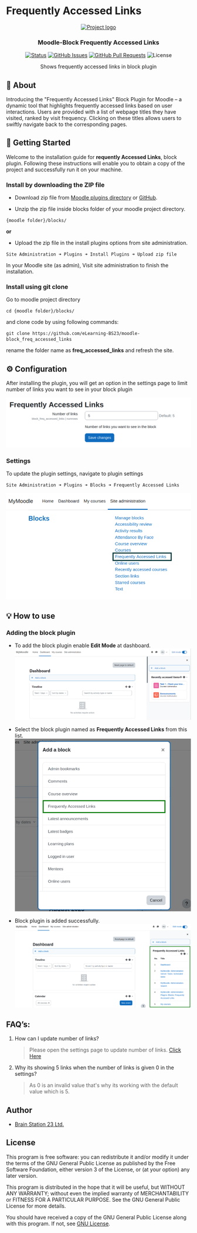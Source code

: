 # Frequently Accessed Links

<p align="center">
  <a href="" rel="noopener">
 <img width=200px height=200px src="https://moodle.org/theme/image.php/moodleorg/theme_moodleorg/1653695412/moodle_logo_small" alt="Project logo"></a>
</p>

<h3 align="center">Moodle-Block Frequently Accessed Links</h3>

<div align="center">

[![Status](https://img.shields.io/badge/status-active-success.svg)]()
[![GitHub Issues](https://img.shields.io/badge/issues-0-brightgreen)](https://github.com/eLearning-BS23/moodle-block_freq_accessed_links/issues)
[![GitHub Pull Requests](https://img.shields.io/badge/pull%20request-0-yellowgreen)](https://github.com/eLearning-BS23/moodle-block_freq_accessed_links/pulls)
![License](https://img.shields.io/badge/license-GNU%20General%20Public%20License-blue.svg)

</div>

<p align="center"> Shows frequently accessed links in block plugin
    <br> 
</p>

## 🧐 About <a name = "about"></a>

Introducing the "Frequently Accessed Links" Block Plugin for Moodle – a dynamic tool that highlights frequently accessed links based on user interactions. Users are provided with a list of webpage titles they have visited, ranked by visit frequency. Clicking on these titles allows users to swiftly navigate back to the corresponding pages.

## 🏁 Getting Started <a name = "getting_started"></a>
Welcome to the installation guide for <b>requently Accessed Links</b>, block plugin. Following these instructions will enable you to obtain a copy of the project and successfully run it on your machine.

### Install by downloading the ZIP file

- Download zip file from <a target="_blank" href="https://moodle.org/plugins/block_freq_accessed_links">Moodle plugins directory</a> or <a target="_blank" href="https://github.com/eLearning-BS23/moodle-block_freq_accessed_links">GitHub</a>.

- Unzip the zip file inside blocks folder of your moodle project directory.

```
{moodle folder}/blocks/
```
 <b>or</b>
  
   - Upload the zip file in the install plugins options from site administration.

```
Site Administration ➜ Plugins ➜ Install Plugins ➜ Upload zip file
```

In your Moodle site (as admin), Visit site administration to finish the installation.

### Install using git clone

Go to moodle project directory

```
cd {moodle folder}/blocks/
```

and clone code by using following commands:
```
git clone https://github.com/eLearning-BS23/moodle-block_freq_accessed_links
```
rename the folder name as **freq_accessed_links** and refresh the site.

## ⚙️ Configuration

After installing the plugin, you will get an option in the settings page to limit number of links you want to see in your block plugin

![Settings Page](screenshots/settings_page.png)

### Settings

To update the plugin settings, navigate to plugin settings

```
Site Administration ➜ Plugins ➜ Blocks ➜ Frequently Accessed Links
```

![Location of the settings](screenshots/settings_location.png)

## 💡 How to use

### <span id='add-plugin'>Adding the block plugin</span>
 - To add the block plugin enable <b>Edit Mode</b> at dashboard.
 ![Edit mode at dashboard](screenshots/dashboard_edit_mode.png)

 - Select the block plugin named as <b>Frequently Accessed Links</b> from this list.
 ![Select Block Plugin](screenshots/select_block_plugin.png)

 - Block plugin is added successfully.
 ![Installed Block Plugin](screenshots/block_plugin_installed.png)

## FAQ’s:
1. How can I update number of links? 
  
    > Please open the settings page to update number of links. <a href="#settings">Click Here</a>
2. Why its showing 5 links when the number of links is given 0 in the settings?
    > As 0 is an invalid value that's why its working with the default value which is 5. 
    
## Author
- [Brain Station 23 Ltd.](https://brainstation-23.com)

## License
This program is free software: you can redistribute it and/or modify it under the terms of the GNU General Public License as published by the Free Software Foundation, either version 3 of the License, or (at your option) any later version.

This program is distributed in the hope that it will be useful, but WITHOUT ANY WARRANTY; without even the implied warranty of MERCHANTABILITY or FITNESS FOR A PARTICULAR PURPOSE. See the GNU General Public License for more details.

You should have received a copy of the GNU General Public License along with this program. If not, see [GNU License](http://www.gnu.org/licenses/).
